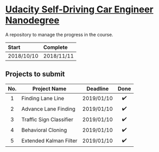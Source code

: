# [Udacity Self-Driving Car Engineer Nanodegree](https://www.udacity.com/course/self-driving-car-engineer-nanodegree--nd013)

A repository to manage the progress in the course.

|Start|Complete|
|:-|:-|
|2018/10/10|2018/11/11|

## Projects to submit
| No.   | Project Name             | Deadline   | Done              |
| :---: | ------------------------ | -----------|:-----------------:|
| 1     | Finding Lane Line        | 2019/01/10 |:heavy_check_mark: |
| 2     | Advance Lane Finding     | 2019/01/10 |:heavy_check_mark: |
| 3     | Traffic Sign Classifier  | 2019/01/10 |:heavy_check_mark: |
| 4     | Behavioral Cloning       | 2019/01/10 |:heavy_check_mark: |
| 5     | Extended Kalman Filter   | 2019/01/10 |:heavy_check_mark: |

